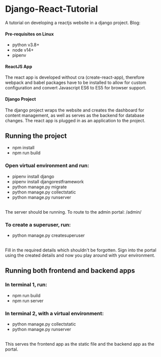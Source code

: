 # Django-React-Tutorial
A tutorial on developing a reactjs website in a django project. Blog: 

#### Pre-requisites on Linux
- python v3.8+
- node v14+
- pipenv

#### ReactJS App
The react app is developed without cra (create-react-app), therefore webpack and babel packages have to be installed to allow for custom configuration and convert Javascript ES6 to ES5 for browser support.

#### Django Project
The django project wraps the website and creates the dashboard for content management, as well as serves as the backend for database changes. The react app is plugged in as an application to the project.

## Running the project 
- npm install
- npm run build

### Open virtual environment and run:
- pipenv install django 
- pipenv install djangorestframework
- python manage.py migrate
- python manage.py collectstatic
- python manage.py runserver
<br/>
The server should be running. To route to the admin portal: /admin/

### To create a superuser, run:
- python manage.py createsuperuser
<br/>
Fill in the required details which shouldn't be forgotten. Sign into the portal using the created details and now you play around with your environment.

## Running both frontend and backend apps
### In terminal 1, run:
- npm run build
- npm run server
### In terminal 2, with a virtual environment:
- python manage.py collectstatic
- python manage.py runserver
<br/>
This serves the frontend app as the static file and the backend app as the portal.
